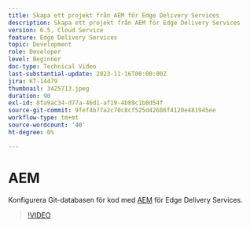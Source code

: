 ```yaml
---
title: Skapa ett projekt från AEM för Edge Delivery Services
description: Skapa ett projekt från AEM för Edge Delivery Services
version: 6.5, Cloud Service
feature: Edge Delivery Services
topic: Development
role: Developer
level: Beginner
doc-type: Technical Video
last-substantial-update: 2023-11-16T00:00:00Z
jira: KT-14479
thumbnail: 3425713.jpeg
duration: 90
exl-id: 8fa9ac34-d77a-46d1-af19-4b89c1b8d54f
source-git-commit: 9fef4b77a2c70c8cf525d42686f4120e481945ee
workflow-type: tm+mt
source-wordcount: '40'
ht-degree: 0%

---
```


# AEM

Konfigurera Git-databasen för kod med [AEM](https://github.com/adobe/aem-boilerplate) för Edge Delivery Services.

>[!VIDEO](https://video.tv.adobe.com/v/3425713/?learn=on)
